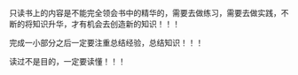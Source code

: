 只读书上的内容是不能完全领会书中的精华的，需要去做练习，需要去做实践，不断的将知识升华，才有机会去创造新的知识！！！

完成一小部分之后一定要注重总结经验，总结知识！！！

读过不是目的，一定要读懂！！！

